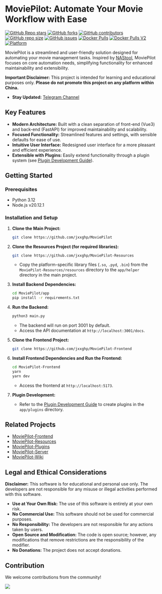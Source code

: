 # MoviePilot: Automate Your Movie Workflow with Ease

[![GitHub Repo stars](https://img.shields.io/github/stars/jxxghp/MoviePilot?style=for-the-badge)](https://github.com/jxxghp/MoviePilot)
[![GitHub forks](https://img.shields.io/github/forks/jxxghp/MoviePilot?style=for-the-badge)](https://github.com/jxxghp/MoviePilot)
[![GitHub contributors](https://img.shields.io/github/contributors/jxxghp/MoviePilot?style=for-the-badge)](https://github.com/jxxghp/MoviePilot)
[![GitHub repo size](https://img.shields.io/github/repo-size/jxxghp/MoviePilot?style=for-the-badge)](https://github.com/jxxghp/MoviePilot)
[![GitHub issues](https://img.shields.io/github/issues/jxxghp/MoviePilot?style=for-the-badge)](https://github.com/jxxghp/MoviePilot)
[![Docker Pulls](https://img.shields.io/docker/pulls/jxxghp/moviepilot?style=for-the-badge)](https://hub.docker.com/r/jxxghp/moviepilot)
[![Docker Pulls V2](https://img.shields.io/docker/pulls/jxxghp/moviepilot-v2?style=for-the-badge)](https://hub.docker.com/r/jxxghp/moviepilot-v2)
[![Platform](https://img.shields.io/badge/platform-Windows%20%7C%20Linux%20%7C%20Synology-blue?style=for-the-badge)](https://github.com/jxxghp/MoviePilot)

MoviePilot is a streamlined and user-friendly solution designed for automating your movie management tasks. Inspired by [NAStool](https://github.com/NAStool/nas-tools), MoviePilot focuses on core automation needs, simplifying functionality for enhanced maintainability and extensibility.

**Important Disclaimer:**  This project is intended for learning and educational purposes only. **Please do not promote this project on any platform within China.**

*   **Stay Updated:** [Telegram Channel](https://t.me/moviepilot_channel)

## Key Features

*   **Modern Architecture:** Built with a clean separation of front-end (Vue3) and back-end (FastAPI) for improved maintainability and scalability.
*   **Focused Functionality:** Streamlined features and settings, with sensible defaults for ease of use.
*   **Intuitive User Interface:** Redesigned user interface for a more pleasant and efficient experience.
*   **Extensible with Plugins:** Easily extend functionality through a plugin system (see [Plugin Development Guide](https://wiki.movie-pilot.org/zh/plugindev)).

## Getting Started

### Prerequisites

*   Python 3.12
*   Node.js v20.12.1

### Installation and Setup

1.  **Clone the Main Project:**

    ```bash
    git clone https://github.com/jxxghp/MoviePilot
    ```

2.  **Clone the Resources Project (for required libraries):**

    ```bash
    git clone https://github.com/jxxghp/MoviePilot-Resources
    ```

    *   Copy the platform-specific library files (`.so`, `.pyd`, `.bin`) from the `MoviePilot-Resources/resources` directory to the `app/helper` directory in the main project.

3.  **Install Backend Dependencies:**

    ```bash
    cd MoviePilot/app
    pip install -r requirements.txt
    ```

4.  **Run the Backend:**

    ```bash
    python3 main.py
    ```

    *   The backend will run on port 3001 by default.
    *   Access the API documentation at `http://localhost:3001/docs`.

5.  **Clone the Frontend Project:**

    ```bash
    git clone https://github.com/jxxghp/MoviePilot-Frontend
    ```

6.  **Install Frontend Dependencies and Run the Frontend:**

    ```bash
    cd MoviePilot-Frontend
    yarn
    yarn dev
    ```

    *   Access the frontend at `http://localhost:5173`.

7.  **Plugin Development:**
    *   Refer to the [Plugin Development Guide](https://wiki.movie-pilot.org/zh/plugindev) to create plugins in the `app/plugins` directory.

## Related Projects

*   [MoviePilot-Frontend](https://github.com/jxxghp/MoviePilot-Frontend)
*   [MoviePilot-Resources](https://github.com/jxxghp/MoviePilot-Resources)
*   [MoviePilot-Plugins](https://github.com/jxxghp/MoviePilot-Plugins)
*   [MoviePilot-Server](https://github.com/jxxghp/MoviePilot-Server)
*   [MoviePilot-Wiki](https://github.com/jxxghp/MoviePilot-Wiki)

## Legal and Ethical Considerations

**Disclaimer:** This software is for educational and personal use only. The developers are not responsible for any misuse or illegal activities performed with this software.

*   **Use at Your Own Risk:** The use of this software is entirely at your own risk.
*   **No Commercial Use:** This software should not be used for commercial purposes.
*   **No Responsibility:** The developers are not responsible for any actions taken by users.
*   **Open Source and Modification:**  The code is open source; however, any modifications that remove restrictions are the responsibility of the modifier.
*   **No Donations:** The project does not accept donations.

## Contribution

We welcome contributions from the community!

<a href="https://github.com/jxxghp/MoviePilot/graphs/contributors">
  <img src="https://contrib.rocks/image?repo=jxxghp/MoviePilot" />
</a>